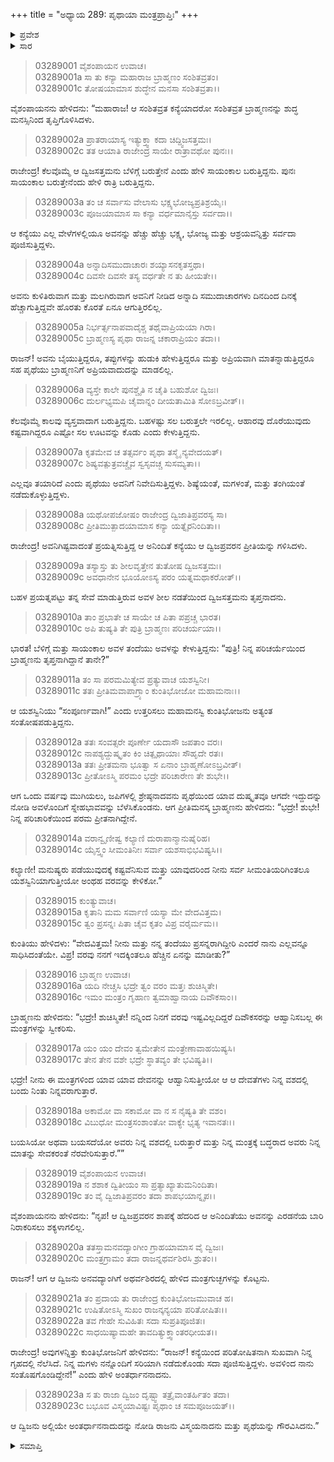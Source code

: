+++
title = "ಅಧ್ಯಾಯ 289: ಪೃಥಾಯಾ ಮಂತ್ರಪ್ರಾಪ್ತಿಃ"
+++

<details><summary>ಪ್ರವೇಶ</summary>


।।   ಓಂ ಓಂ ನಮೋ ನಾರಾಯಣಾಯ।।   ಶ್ರೀ ವೇದವ್ಯಾಸಾಯ ನಮಃ ।।

ಶ್ರೀ ಕೃಷ್ಣದ್ವೈಪಾಯನ ವೇದವ್ಯಾಸ ವಿರಚಿತ  

**ಶ್ರೀ ಮಹಾಭಾರತ**

**ಆರಣ್ಯಕ ಪರ್ವ**

**ಕುಂಡಲಾಹರಣ ಪರ್ವ**

**ಅಧ್ಯಾಯ 289**

</details>


<details><summary>ಸಾರ</summary>

ಮುನಿವರನು ಕುಂತಿಯ ಸೇವೆಗೆ ಮೆಚ್ಚಿ ಬೇಕಾದ ದೇವತೆಯನ್ನು ವಶಮಾಡಿಸಿಕೊಳ್ಳಬಹುದಾದ ಮಂತ್ರಗುಚ್ಛಗಳನ್ನು ಕೊಟ್ಟು ಹೋದುದು (1-23).

</details>


> 03289001 ವೈಶಂಪಾಯನ ಉವಾಚ।  
03289001a ಸಾ ತು ಕನ್ಯಾ ಮಹಾರಾಜ ಬ್ರಾಹ್ಮಣಂ ಸಂಶಿತವ್ರತಂ।  
03289001c ತೋಷಯಾಮಾಸ ಶುದ್ಧೇನ ಮನಸಾ ಸಂಶಿತವ್ರತಾ।।

ವೈಶಂಪಾಯನನು ಹೇಳಿದನು: “ಮಹಾರಾಜ! ಆ ಸಂಶಿತವ್ರತ ಕನ್ಯೆಯಾದರೋ ಸಂಶಿತವ್ರತ ಬ್ರಾಹ್ಮಣನನ್ನು ಶುದ್ಧ ಮನಸ್ಸಿನಿಂದ ತೃಪ್ತಿಗೊಳಿಸಿದಳು.

> 03289002a ಪ್ರಾತರಾಯಾಸ್ಯ ಇತ್ಯುಕ್ತ್ವಾ ಕದಾ ಚಿದ್ದ್ವಿಜಸತ್ತಮಃ।  
03289002c ತತ ಆಯಾತಿ ರಾಜೇಂದ್ರ ಸಾಯೇ ರಾತ್ರಾವಥೋ ಪುನಃ।।

ರಾಜೇಂದ್ರ! ಕೆಲವೊಮ್ಮೆ ಆ ದ್ವಿಜಸತ್ತಮನು ಬೆಳಿಗ್ಗೆ ಬರುತ್ತೇನೆ ಎಂದು ಹೇಳಿ ಸಾಯಂಕಾಲ ಬರುತ್ತಿದ್ದನು. ಪುನಃ ಸಾಯಂಕಾಲ ಬರುತ್ತೇನೆಂದು ಹೇಳಿ ರಾತ್ರಿ ಬರುತ್ತಿದ್ದನು.

> 03289003a ತಂ ಚ ಸರ್ವಾಸು ವೇಲಾಸು ಭಕ್ಷ್ಯಭೋಜ್ಯಪ್ರತಿಶ್ರಯೈಃ।   
03289003c ಪೂಜಯಾಮಾಸ ಸಾ ಕನ್ಯಾ ವರ್ಧಮಾನೈಸ್ತು ಸರ್ವದಾ।।

ಆ ಕನ್ಯೆಯು ಎಲ್ಲ ವೇಳೆಗಳಲ್ಲಿಯೂ ಅವನನ್ನು ಹೆಚ್ಚು ಹೆಚ್ಚು ಭಕ್ಷ್ಯ, ಭೋಜ್ಯ ಮತ್ತು ಆಶ್ರಯವನ್ನಿತ್ತು ಸರ್ವದಾ ಪೂಜಿಸುತ್ತಿದ್ದಳು.

> 03289004a ಅನ್ನಾದಿಸಮುದಾಚಾರಃ ಶಯ್ಯಾಸನಕೃತಸ್ತಥಾ।  
03289004c ದಿವಸೇ ದಿವಸೇ ತಸ್ಯ ವರ್ಧತೇ ನ ತು ಹೀಯತೇ।।

ಅವನು ಕುಳಿತಿರುವಾಗ ಮತ್ತು ಮಲಗಿರುವಾಗ ಅವನಿಗೆ ನೀಡಿದ ಅನ್ನಾದಿ ಸಮುದಾಚಾರಗಳು ದಿನದಿಂದ ದಿನಕ್ಕೆ ಹೆಚ್ಚಾಗುತ್ತಿದ್ದವೇ ಹೊರತು ಕೊರತೆ ಏನೂ ಆಗುತ್ತಿರಲಿಲ್ಲ.

> 03289005a ನಿರ್ಭರ್ತ್ಸನಾಪವಾದೈಶ್ಚ ತಥೈವಾಪ್ರಿಯಯಾ ಗಿರಾ।  
03289005c ಬ್ರಾಹ್ಮಣಸ್ಯ ಪೃಥಾ ರಾಜನ್ನ ಚಕಾರಾಪ್ರಿಯಂ ತದಾ।।

ರಾಜನ್! ಅವನು ಬೈಯುತ್ತಿದ್ದರೂ, ತಪ್ಪುಗಳನ್ನು ಹುಡುಕಿ ಹೇಳುತ್ತಿದ್ದರೂ ಮತ್ತು ಅಪ್ರಿಯವಾಗಿ ಮಾತನ್ನಾಡುತ್ತಿದ್ದರೂ ಸಹ ಪೃಥೆಯು ಬ್ರಾಹ್ಮಣನಿಗೆ ಅಪ್ರಿಯವಾದುದನ್ನು ಮಾಡಲಿಲ್ಲ.

> 03289006a ವ್ಯಸ್ತೇ ಕಾಲೇ ಪುನಶ್ಚೈತಿ ನ ಚೈತಿ ಬಹುಶೋ ದ್ವಿಜಃ।  
03289006c ದುರ್ಲಭ್ಯಮಪಿ ಚೈವಾನ್ನಂ ದೀಯತಾಮಿತಿ ಸೋಽಬ್ರವೀತ್।।

ಕೆಲವೊಮ್ಮೆ ಕಾಲವು ವ್ಯಸ್ತವಾದಾಗ ಬರುತ್ತಿದ್ದನು. ಬಹಳಷ್ಟು ಸಲ ಬರುತ್ತಲೇ ಇರಲಿಲ್ಲ. ಆಹಾರವು ದೊರೆಯುವುದು ಕಷ್ಟವಾಗಿದ್ದರೂ ಎಷ್ಟೋ ಸಲ ಊಟವನ್ನು ಕೊಡು ಎಂದು ಕೇಳುತ್ತಿದ್ದನು.

> 03289007a ಕೃತಮೇವ ಚ ತತ್ಸರ್ವಂ ಪೃಥಾ ತಸ್ಮೈ ನ್ಯವೇದಯತ್।  
03289007c ಶಿಷ್ಯವತ್ಪುತ್ರವಚ್ಚೈವ ಸ್ವಸೃವಚ್ಚ ಸುಸಮ್ಯತಾ।।

ಎಲ್ಲವೂ ತಯಾರಿದೆ ಎಂದು ಪೃಥೆಯು ಅವನಿಗೆ ನಿವೇದಿಸುತ್ತಿದ್ದಳು. ಶಿಷ್ಯೆಯಂತೆ, ಮಗಳಂತೆ, ಮತ್ತು ತಂಗಿಯಂತೆ ನಡೆದುಕೊಳ್ಳುತ್ತಿದ್ದಳು.

> 03289008a ಯಥೋಪಜೋಷಂ ರಾಜೇಂದ್ರ ದ್ವಿಜಾತಿಪ್ರವರಸ್ಯ ಸಾ।  
03289008c ಪ್ರೀತಿಮುತ್ಪಾದಯಾಮಾಸ ಕನ್ಯಾ ಯತ್ನೈರನಿಂದಿತಾ।।

ರಾಜೇಂದ್ರ! ಅವನಿಗಿಷ್ಟವಾದಂತೆ ಪ್ರಯತ್ನಿಸುತ್ತಿದ್ದ ಆ ಅನಿಂದಿತೆ ಕನ್ಯೆಯು ಆ ದ್ವಿಜಪ್ರವರನ ಪ್ರೀತಿಯನ್ನು ಗಳಿಸಿದಳು.

> 03289009a ತಸ್ಯಾಸ್ತು ತು ಶೀಲವೃತ್ತೇನ ತುತೋಷ ದ್ವಿಜಸತ್ತಮಃ।   
03289009c ಅವಧಾನೇನ ಭೂಯೋಽಸ್ಯ ಪರಂ ಯತ್ನಮಥಾಕರೋತ್।।

ಬಹಳ ಪ್ರಯತ್ನಪಟ್ಟು ತನ್ನ ಸೇವೆ ಮಾಡುತ್ತಿರುವ ಅವಳ ಶೀಲ ನಡತೆಯಿಂದ ದ್ವಿಜಸತ್ತಮನು ತೃಪ್ತನಾದನು.

> 03289010a ತಾಂ ಪ್ರಭಾತೇ ಚ ಸಾಯೇ ಚ ಪಿತಾ ಪಪ್ರಚ್ಚ ಭಾರತ।  
03289010c ಅಪಿ ತುಷ್ಯತಿ ತೇ ಪುತ್ರಿ ಬ್ರಾಹ್ಮಣಃ ಪರಿಚರ್ಯಯಾ।।

ಭಾರತ! ಬೆಳಿಗ್ಗೆ ಮತ್ತು ಸಾಯಂಕಾಲ ಅವಳ ತಂದೆಯು ಅವಳನ್ನು ಕೇಳುತ್ತಿದ್ದನು: “ಪುತ್ರಿ! ನಿನ್ನ ಪರಿಚರ್ಯೆಯಿಂದ ಬ್ರಾಹ್ಮಣನು ತೃಪ್ತನಾಗಿದ್ದಾನೆ ತಾನೇ?”

> 03289011a ತಂ ಸಾ ಪರಮಮಿತ್ಯೇವ ಪ್ರತ್ಯುವಾಚ ಯಶಸ್ವಿನೀ।  
03289011c ತತಃ ಪ್ರೀತಿಮವಾಪಾಗ್ರ್ಯಾಂ ಕುಂತಿಭೋಜೋ ಮಹಾಮನಾಃ।।

ಆ ಯಶಸ್ವಿನಿಯು “ಸಂಪೂರ್ಣವಾಗಿ!” ಎಂದು ಉತ್ತರಿಸಲು ಮಹಾಮನಸ್ವಿ ಕುಂತಿಭೋಜನು ಅತ್ಯಂತ ಸಂತೋಷಪಡುತ್ತಿದ್ದನು.

> 03289012a ತತಃ ಸಂವತ್ಸರೇ ಪೂರ್ಣೇ ಯದಾಸೌ ಜಪತಾಂ ವರಃ।   
03289012c ನಾಪಶ್ಯದ್ದುಷ್ಕೃತಂ ಕಿಂ ಚಿತ್ಪೃಥಾಯಾಃ ಸೌಹೃದೇ ರತಃ।  
03289013a ತತಃ ಪ್ರೀತಮನಾ ಭೂತ್ವಾ ಸ ಏನಾಂ ಬ್ರಾಹ್ಮಣೋಽಬ್ರವೀತ್।  
03289013c ಪ್ರೀತೋಽಸ್ಮಿ ಪರಮಂ ಭದ್ರೇ ಪರಿಚಾರೇಣ ತೇ ಶುಭೇ।।

ಆಗ ಒಂದು ವರ್ಷವು ಮುಗಿಯಲು, ಜಪಿಗಳಲ್ಲಿ ಶ್ರೇಷ್ಠನಾದವನು ಪೃಥೆಯಿಂದ ಯಾವ ದುಷ್ಕೃತವೂ ಆಗದೇ ಇದ್ದುದನ್ನು ನೋಡಿ ಅವಳೊಂದಿಗೆ ಸ್ನೇಹಭಾವವನ್ನು ಬೆಳೆಸಿಕೊಂಡನು. ಆಗ ಪ್ರೀತಿಮನಸ್ಕ ಬ್ರಾಹ್ಮಣನು ಹೇಳಿದನು: “ಭದ್ರೇ! ಶುಭೇ! ನಿನ್ನ ಪರಿಚಾರಿಕೆಯಿಂದ ಪರಮ ಪ್ರೀತನಾಗಿದ್ದೇನೆ.

> 03289014a ವರಾನ್ವೃಣೀಷ್ವ ಕಲ್ಯಾಣಿ ದುರಾಪಾನ್ಮಾನುಷೈರಿಹ।   
03289014c ಯೈಸ್ತ್ವಂ ಸೀಮಂತಿನೀಃ ಸರ್ವಾ ಯಶಸಾಭಿಭವಿಷ್ಯಸಿ।।

ಕಲ್ಯಾಣೀ! ಮನುಷ್ಯರು ಪಡೆಯುವುದಕ್ಕೆ ಕಷ್ಟವೆನಿಸುವ ಮತ್ತು ಯಾವುದರಿಂದ ನೀನು ಸರ್ವ ಸೀಮಂತಿಯರಿಗಿಂತಲೂ ಯಶಸ್ವಿನಿಯಾಗುತ್ತೀಯೋ ಅಂಥಹ ವರವನ್ನು ಕೇಳಿಕೋ.”

> 03289015 ಕುಂತ್ಯುವಾಚ।   
03289015a ಕೃತಾನಿ ಮಮ ಸರ್ವಾಣಿ ಯಸ್ಯಾ ಮೇ ವೇದವಿತ್ತಮ।  
03289015c ತ್ವಂ ಪ್ರಸನ್ನಃ ಪಿತಾ ಚೈವ ಕೃತಂ ವಿಪ್ರ ವರೈರ್ಮಮ।।

ಕುಂತಿಯು ಹೇಳಿದಳು: “ವೇದವಿತ್ತಮ! ನೀನು ಮತ್ತು ನನ್ನ ತಂದೆಯು ಪ್ರಸನ್ನರಾಗಿದ್ದೀರಿ ಎಂದರೆ ನಾನು ಎಲ್ಲವನ್ನೂ ಸಾಧಿಸಿದಂತೆಯೇ. ವಿಪ್ರ! ವರವು ನನಗೆ ಇದಕ್ಕಿಂತಲೂ ಹೆಚ್ಚಿನ ಏನನ್ನು ಮಾಡೀತು?”

> 03289016 ಬ್ರಾಹ್ಮಣ ಉವಾಚ।  
03289016a ಯದಿ ನೇಚ್ಚಸಿ ಭದ್ರೇ ತ್ವಂ ವರಂ ಮತ್ತಃ ಶುಚಿಸ್ಮಿತೇ।  
03289016c ಇಮಂ ಮಂತ್ರಂ ಗೃಹಾಣ ತ್ವಮಾಹ್ವಾನಾಯ ದಿವೌಕಸಾಂ।।

ಬ್ರಾಹ್ಮಣನು ಹೇಳಿದನು: “ಭದ್ರೇ! ಶುಚಿಸ್ಮಿತೇ! ನನ್ನಿಂದ ನಿನಗೆ ವರವು ಇಷ್ಟವಿಲ್ಲದಿದ್ದರೆ ದಿವೌಕಸರನ್ನು ಆಹ್ವಾನಿಸಬಲ್ಲ ಈ ಮಂತ್ರಗಳನ್ನು ಸ್ವೀಕರಿಸು.

> 03289017a ಯಂ ಯಂ ದೇವಂ ತ್ವಮೇತೇನ ಮಂತ್ರೇಣಾವಾಹಯಿಷ್ಯಸಿ।  
03289017c ತೇನ ತೇನ ವಶೇ ಭದ್ರೇ ಸ್ಥಾತವ್ಯಂ ತೇ ಭವಿಷ್ಯತಿ।।

ಭದ್ರೇ! ನೀನು ಈ ಮಂತ್ರಗಳಿಂದ ಯಾವ ಯಾವ ದೇವನನ್ನು ಆಹ್ವಾನಿಸುತ್ತೀಯೋ ಆ ಆ ದೇವತೆಗಳು ನಿನ್ನ ವಶದಲ್ಲಿ ಬಂದು ನಿಂತು ನಿನ್ನವರಾಗುತ್ತಾರೆ.

> 03289018a ಅಕಾಮೋ ವಾ ಸಕಾಮೋ ವಾ ನ ಸ ನೈಷ್ಯತಿ ತೇ ವಶಂ।  
03289018c ವಿಬುಧೋ ಮಂತ್ರಸಂಶಾಂತೋ ವಾಕ್ಯೇ ಭೃತ್ಯ ಇವಾನತಃ।।

ಬಯಸಿಯೋ ಅಥವಾ ಬಯಸದೆಯೋ ಅವರು ನಿನ್ನ ವಶದಲ್ಲಿ ಬರುತ್ತಾರೆ ಮತ್ತು ನಿನ್ನ ಮಂತ್ರಕ್ಕೆ ಬದ್ಧರಾದ ಅವರು ನಿನ್ನ ಮಾತನ್ನು ಸೇವಕರಂತೆ ನೆರವೇರಿಸುತ್ತಾರೆ.””

> 03289019 ವೈಶಂಪಾಯನ ಉವಾಚ।  
03289019a ನ ಶಶಾಕ ದ್ವಿತೀಯಂ ಸಾ ಪ್ರತ್ಯಾಖ್ಯಾತುಮನಿಂದಿತಾ।   
03289019c ತಂ ವೈ ದ್ವಿಜಾತಿಪ್ರವರಂ ತದಾ ಶಾಪಭಯಾನ್ನೃಪ।।

ವೈಶಂಪಾಯನನು ಹೇಳಿದನು: “ನೃಪ! ಆ ದ್ವಿಜಪ್ರವರನ ಶಾಪಕ್ಕೆ ಹೆದರಿದ ಆ ಅನಿಂದಿತೆಯು ಅವನನ್ನು ಎರಡನೆಯ ಬಾರಿ ನಿರಾಕರಿಸಲು ಶಕ್ಯಳಾಗಲಿಲ್ಲ.

> 03289020a ತತಸ್ತಾಮನವದ್ಯಾಂಗೀಂ ಗ್ರಾಹಯಾಮಾಸ ವೈ ದ್ವಿಜಃ।  
03289020c ಮಂತ್ರಗ್ರಾಮಂ ತದಾ ರಾಜನ್ನಥರ್ವಶಿರಸಿ ಶ್ರುತಂ।।

ರಾಜನ್! ಆಗ ಆ ದ್ವಿಜನು ಅನವದ್ಯಾಂಗಿಗೆ ಅಥರ್ವಶಿರದಲ್ಲಿ ಹೇಳಿದ ಮಂತ್ರಗುಚ್ಛಗಳನ್ನು ಕೊಟ್ಟನು.

> 03289021a ತಂ ಪ್ರದಾಯ ತು ರಾಜೇಂದ್ರ ಕುಂತಿಭೋಜಮುವಾಚ ಹ।  
03289021c ಉಷಿತೋಽಸ್ಮಿ ಸುಖಂ ರಾಜನ್ಕನ್ಯಯಾ ಪರಿತೋಷಿತಃ।।  
03289022a ತವ ಗೇಹೇ ಸುವಿಹಿತಃ ಸದಾ ಸುಪ್ರತಿಪೂಜಿತಃ।  
03289022c ಸಾಧಯಿಷ್ಯಾಮಹೇ ತಾವದಿತ್ಯುಕ್ತ್ವಾಂತರಧೀಯತ।।

ರಾಜೇಂದ್ರ! ಅವುಗಳನ್ನಿತ್ತು ಕುಂತಿಭೋಜನಿಗೆ ಹೇಳಿದನು: “ರಾಜನ್! ಕನ್ಯೆಯಿಂದ ಪರಿತೋಷಿತನಾಗಿ ಸುಖವಾಗಿ ನಿನ್ನ ಗೃಹದಲ್ಲಿ ನೆಲೆಸಿದೆ. ನಿನ್ನ ಮಗಳು ನನ್ನೊಂದಿಗೆ ಸರಿಯಾಗಿ ನಡೆದುಕೊಂಡು ಸದಾ ಪೂಜಿಸುತ್ತಿದ್ದಳು. ಅವಳಿಂದ ನಾನು ಸಂತೊಷಗೊಂಡಿದ್ದೇನೆ!” ಎಂದು ಹೇಳಿ ಅಂತರ್ಧಾನನಾದನು.

> 03289023a ಸ ತು ರಾಜಾ ದ್ವಿಜಂ ದೃಷ್ಟ್ವಾ ತತ್ರೈವಾಂತರ್ಹಿತಂ ತದಾ।  
03289023c ಬಭೂವ ವಿಸ್ಮಯಾವಿಷ್ಟಃ ಪೃಥಾಂ ಚ ಸಮಪೂಜಯತ್।।

ಆ ದ್ವಿಜನು ಅಲ್ಲಿಯೇ ಅಂತರ್ಧಾನನಾದುದನ್ನು ನೋಡಿ ರಾಜನು ವಿಸ್ಮಯನಾದನು ಮತ್ತು ಪೃಥೆಯನ್ನು ಗೌರವಿಸಿದನು.”


<details><summary>ಸಮಾಪ್ತಿ</summary>


ಇತಿ ಶ್ರೀ ಮಹಾಭಾರತೇ ಆರಣ್ಯಕ ಪರ್ವಣಿ ಕುಂಡಲಾಹರಣ ಪರ್ವಣಿ ಪೃಥಾಯಾ ಮಂತ್ರಪ್ರಾಪ್ತೌ ಏಕೋನವತ್ಯಧಿಕದ್ವಿಶತತಮೋಽಧ್ಯಾಯಃ।  
ಇದು ಮಹಾಭಾರತದ ಆರಣ್ಯಕ ಪರ್ವದಲ್ಲಿ ಕುಂಡಲಾಹರಣ ಪರ್ವದಲ್ಲಿ ಪೃಥೆಯಿಂದ ಮಂತ್ರಪ್ರಾಪ್ತಿಯಲ್ಲಿ ಇನ್ನೂರಾಎಂಭತ್ತೊಂಭತ್ತನೆಯ ಅಧ್ಯಾಯವು.



</details>
